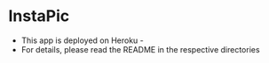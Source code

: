 # InstaPic

- This app is deployed on Heroku -
- For details, please read the README in the respective directories
